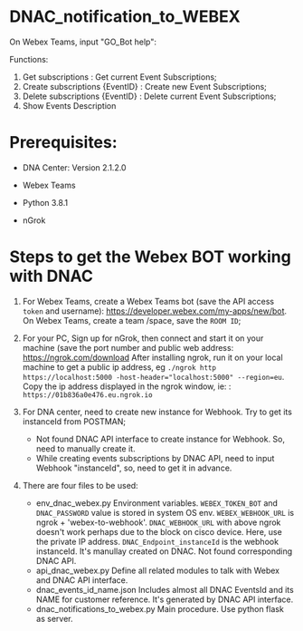 # DNAC_notification_to_WEBEX

  On Webex Teams, input "GO_Bot help":

  Functions:
  1. Get subscriptions : Get current Event Subscriptions;
  2. Create subscriptions {EventID} : Create new Event Subscriptions;
  3. Delete subscriptions {EventID} : Delete current Event Subscriptions;
  4. Show Events Description

# Prerequisites:

- DNA Center: Version 2.1.2.0

- Webex Teams

- Python 3.8.1

- nGrok

# Steps to get the Webex BOT working with DNAC

1. For Webex Teams, create a Webex Teams bot (save the API access `token` and username): https://developer.webex.com/my-apps/new/bot. On Webex Teams, create a team
   /space, save the `ROOM ID`;

2. For your PC, Sign up for  nGrok, then connect and start it on your machine (save the port number and public web address: https://ngrok.com/download
   After installing ngrok, run it on your local machine to get a public ip address, eg `./ngrok http https://localhost:5000 -host-header="localhost:5000" --region=eu`. Copy the ip address displayed in the ngrok window, ie: : `https://01b836a0e476.eu.ngrok.io`

3. For DNA center, need to create new instance for Webhook. Try to get its instanceId from POSTMAN;
   * Not found DNAC API interface to create instance for Webhook. So, need to manually create it.
   * While creating events subscriptions by DNAC API, need to input Webhook "instanceId", so, need to get it in advance.

4. There are four files to be used:
   * env_dnac_webex.py
     Environment variables. `WEBEX_TOKEN_BOT` and `DNAC_PASSWORD` value is stored in system OS env.
     `WEBEX_WEBHOOK_URL` is ngrok + 'webex-to-webhook'.
     `DNAC_WEBHOOK_URL` with above ngrok doesn't work perhaps due to the block on cisco device. Here, use the private IP address.
     `DNAC_Endpoint_instanceId` is the webhook instanceId. It's manullay created on DNAC. Not found corresponding DNAC API.
   * api_dnac_webex.py
     Define all related modules to talk with Webex and DNAC API interface.
   * dnac_events_id_name.json
     Includes almost all DNAC EventsId and its NAME for customer reference. It's generated by DNAC API interface.
   * dnac_notifications_to_webex.py
     Main procedure. Use python flask as server.
